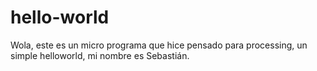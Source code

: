 # hello-world

Wola, este es un micro programa que hice pensado para processing, un simple helloworld, mi nombre es Sebastián. 
